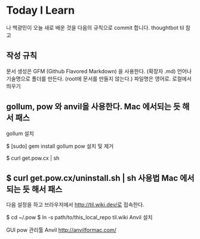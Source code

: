 Today I Learn
========
나 백광민이 오늘 새로 배운 것을 다음의 규칙으로 commit 합니다. thoughtbot til 참고

작성 규칙
--------
문서 생성은 GFM (Github Flavored Markdown) 을 사용한다. (확장자 .md)
언어나 기술명으로 폴더를 만든다. (root에 문서를 만들지 않는다.)
파일명은 영어로.
로컬에서 띄우기

gollum, pow 와 anvil을 사용한다. Mac 에서되는 듯 해서 패스
--------
gollum 설치

$ [sudo] gem install gollum
pow 설치 및 제거

$ curl get.pow.cx | sh

$ curl get.pow.cx/uninstall.sh | sh
사용법   Mac 에서되는 듯 해서 패스
--------

다음 설정을 하고 브라우저에서 http://til.wiki.dev/로 접속한다.

$ cd ~/.pow
$ ln -s path/to/this_local_repo til.wiki
Anvil 설치

GUI pow 관리툴 Anvil http://anvilformac.com/
